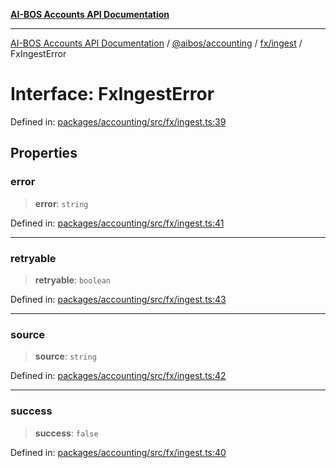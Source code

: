 [**AI-BOS Accounts API Documentation**](../../../../../README.md)

***

[AI-BOS Accounts API Documentation](../../../../../README.md) / [@aibos/accounting](../../../README.md) / [fx/ingest](../README.md) / FxIngestError

# Interface: FxIngestError

Defined in: [packages/accounting/src/fx/ingest.ts:39](https://github.com/pohlai88/accounts/blob/48103fb36d28b2b9bfb33472b6de2f719773cde9/packages/accounting/src/fx/ingest.ts#L39)

## Properties

### error

> **error**: `string`

Defined in: [packages/accounting/src/fx/ingest.ts:41](https://github.com/pohlai88/accounts/blob/48103fb36d28b2b9bfb33472b6de2f719773cde9/packages/accounting/src/fx/ingest.ts#L41)

***

### retryable

> **retryable**: `boolean`

Defined in: [packages/accounting/src/fx/ingest.ts:43](https://github.com/pohlai88/accounts/blob/48103fb36d28b2b9bfb33472b6de2f719773cde9/packages/accounting/src/fx/ingest.ts#L43)

***

### source

> **source**: `string`

Defined in: [packages/accounting/src/fx/ingest.ts:42](https://github.com/pohlai88/accounts/blob/48103fb36d28b2b9bfb33472b6de2f719773cde9/packages/accounting/src/fx/ingest.ts#L42)

***

### success

> **success**: `false`

Defined in: [packages/accounting/src/fx/ingest.ts:40](https://github.com/pohlai88/accounts/blob/48103fb36d28b2b9bfb33472b6de2f719773cde9/packages/accounting/src/fx/ingest.ts#L40)
